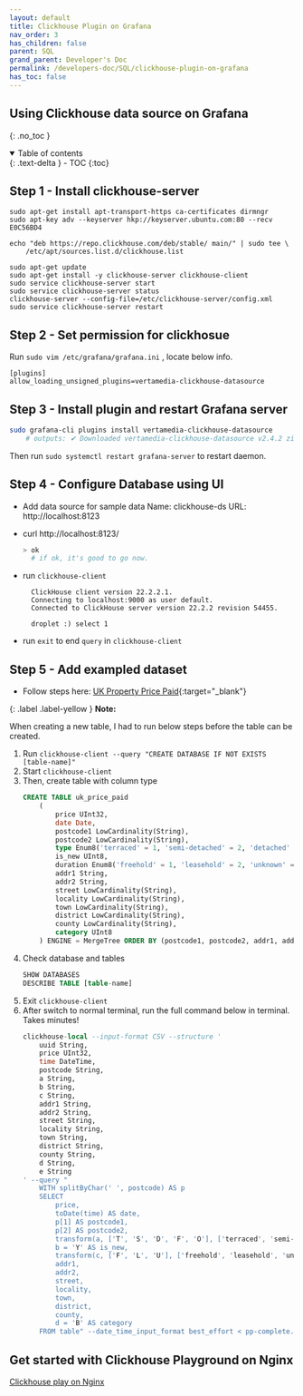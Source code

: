 ```yaml
---
layout: default    
title: Clickhouse Plugin on Grafana
nav_order: 3
has_children: false
parent: SQL
grand_parent: Developer's Doc
permalink: /developers-doc/SQL/clickhouse-plugin-on-grafana
has_toc: false
---
```


## Using Clickhouse data source on Grafana
{: .no_toc } 

<details open markdown="block">
  <summary>
    Table of contents
  </summary>
  {: .text-delta }
- TOC
{:toc}
</details>

## Step 1 - Install clickhouse-server 

```
sudo apt-get install apt-transport-https ca-certificates dirmngr
sudo apt-key adv --keyserver hkp://keyserver.ubuntu.com:80 --recv E0C56BD4

echo "deb https://repo.clickhouse.com/deb/stable/ main/" | sudo tee \
    /etc/apt/sources.list.d/clickhouse.list

sudo apt-get update
sudo apt-get install -y clickhouse-server clickhouse-client
sudo service clickhouse-server start
sudo service clickhouse-server status
clickhouse-server --config-file=/etc/clickhouse-server/config.xml
sudo service clickhouse-server restart
```

## Step 2 - Set permission for clickhosue 

Run `sudo vim /etc/grafana/grafana.ini` , locate below info.

```
[plugins]
allow_loading_unsigned_plugins=vertamedia-clickhouse-datasource
```

## Step 3 - Install plugin and restart Grafana server

```bash
sudo grafana-cli plugins install vertamedia-clickhouse-datasource
    # outputs: ✔ Downloaded vertamedia-clickhouse-datasource v2.4.2 zip successfully
```

Then run `sudo systemctl restart grafana-server` to restart daemon.

## Step 4 - Configure Database using UI 

* Add data source for sample data
        Name: clickhouse-ds
        URL: http://localhost:8123

* curl http://localhost:8123/
  ```bash
  > ok 
    # if ok, it's good to go now. 
  ```
* run `clickhouse-client` 
  ```
    ClickHouse client version 22.2.2.1.
    Connecting to localhost:9000 as user default.
    Connected to ClickHouse server version 22.2.2 revision 54455.

    droplet :) select 1
  ```

* run `exit` to end `query` in `clickhouse-client` 

## Step 5 - Add exampled dataset

* Follow steps here: [UK Property Price Paid](https://clickhouse.com/docs/en/getting-started/example-datasets/uk-price-paid/){:target="_blank"}

{: .label .label-yellow } 
**Note:** 

When creating a new table, I had to run below steps before the table can be created. 

1. Run `clickhouse-client --query "CREATE DATABASE IF NOT EXISTS [table-name]"`
2. Start `clickhouse-client`
3. Then, create table with column type  
    ```sql
    CREATE TABLE uk_price_paid
        (
            price UInt32,
            date Date,
            postcode1 LowCardinality(String),
            postcode2 LowCardinality(String),
            type Enum8('terraced' = 1, 'semi-detached' = 2, 'detached' = 3, 'flat' = 4, 'other' = 0),
            is_new UInt8,
            duration Enum8('freehold' = 1, 'leasehold' = 2, 'unknown' = 0),
            addr1 String,
            addr2 String,
            street LowCardinality(String),
            locality LowCardinality(String),
            town LowCardinality(String),
            district LowCardinality(String),
            county LowCardinality(String),
            category UInt8
        ) ENGINE = MergeTree ORDER BY (postcode1, postcode2, addr1, addr2);
    ```
4. Check database and tables
    ```sql
    SHOW DATABASES
    DESCRIBE TABLE [table-name]
    ```
5. Exit `clickhouse-client`
6. After switch to normal terminal, run the full command below in terminal. Takes minutes!
    ```sql
    clickhouse-local --input-format CSV --structure '
        uuid String,
        price UInt32,
        time DateTime,
        postcode String,
        a String,
        b String,
        c String,
        addr1 String,
        addr2 String,
        street String,
        locality String,
        town String,
        district String,
        county String,
        d String,
        e String
    ' --query "
        WITH splitByChar(' ', postcode) AS p
        SELECT
            price,
            toDate(time) AS date,
            p[1] AS postcode1,
            p[2] AS postcode2,
            transform(a, ['T', 'S', 'D', 'F', 'O'], ['terraced', 'semi-detached', 'detached', 'flat', 'other']) AS type,
            b = 'Y' AS is_new,
            transform(c, ['F', 'L', 'U'], ['freehold', 'leasehold', 'unknown']) AS duration,
            addr1,
            addr2,
            street,
            locality,
            town,
            district,
            county,
            d = 'B' AS category
        FROM table" --date_time_input_format best_effort < pp-complete.csv | clickhouse-client --query "INSERT INTO uk_price_paid FORMAT TSV"
    ```

## Get started with Clickhouse Playground on Nginx  

[Clickhouse play on Nginx](/developers-doc/SQL/clickhouse-play-on-nginx)